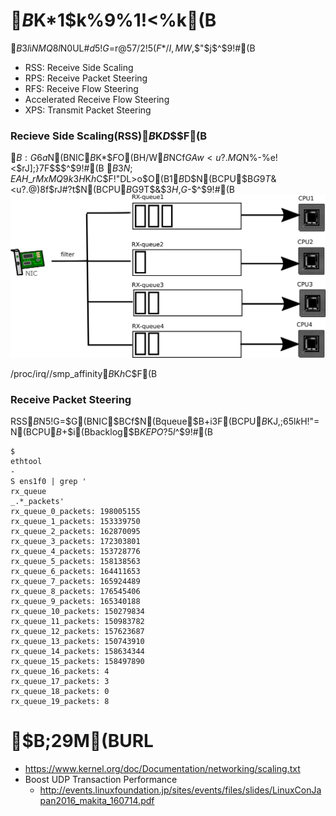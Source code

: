 # $B%M%C%H%o!<%/%9%?%C%/$K$*$1$k%9%1!<%k(B

$B$3$l$i$NMQ8l$N0UL#$d5!G=$r@5$7$/2!$5$($F$*$/I,MW$,$"$j$^$9!#(B

- RSS: Receive Side Scaling
- RPS: Receive Packet Steering
- RFS: Receive Flow Steering
- Accelerated Receive Flow Steering
- XPS: Transmit Packet Steering

### Recieve Side Scaling(RSS)$B$K$D$$$F(B
$B:G6a$N(BNIC$B$K$*$$$F$O(BH/W$B$NCf$GAw<u?.MQ$N%-%e!<$rJ];}$7$F$$$^$9!#(B
$B$3$N;EAH$_$rMxMQ$9$k$3$H$K$h$C$F!"DL>o$O(B1$B$D$N(BCPU$B$G9T$&<u?.@)8f$rJ#?t$N(BCPU$B$G9T$&$3$H$,$G$-$^$9!#(B
<img src="_svg/rss.png">

/proc/irq/<irq>/smp_affinity$B$K$h$C$F(B

### Receive Packet Steering
RSS$B$N5!G=$G(BNIC$BCf$N(Bqueue$B$+$i3F(BCPU$B$KJ,;6$5$l$k$H!"$=$N(BCPU$B$+$i(Bbacklog$B$KEPO?$5$l$^$9!#(B



```
$ 
ethtool
-
S ens1f0 | grep '
rx_queue
_.*_packets'
rx_queue_0_packets: 198005155
rx_queue_1_packets: 153339750
rx_queue_2_packets: 162870095
rx_queue_3_packets: 172303801
rx_queue_4_packets: 153728776
rx_queue_5_packets: 158138563
rx_queue_6_packets: 164411653
rx_queue_7_packets: 165924489
rx_queue_8_packets: 176545406
rx_queue_9_packets: 165340188
rx_queue_10_packets: 150279834
rx_queue_11_packets: 150983782
rx_queue_12_packets: 157623687
rx_queue_13_packets: 150743910
rx_queue_14_packets: 158634344
rx_queue_15_packets: 158497890
rx_queue_16_packets: 4
rx_queue_17_packets: 3
rx_queue_18_packets: 0
rx_queue_19_packets: 8
```

### 


# $B;29M(BURL
- https://www.kernel.org/doc/Documentation/networking/scaling.txt
- Boost UDP Transaction Performance
  - http://events.linuxfoundation.jp/sites/events/files/slides/LinuxConJapan2016_makita_160714.pdf
